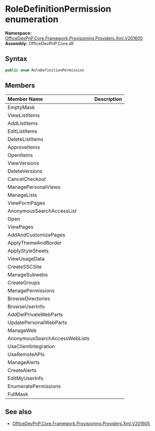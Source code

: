 # RoleDefinitionPermission  enumeration
  

**Namespace:** [OfficeDevPnP.Core.Framework.Provisioning.Providers.Xml.V201605](OfficeDevPnP.Core.Framework.Provisioning.Providers.Xml.V201605.md)  
**Assembly:** OfficeDevPnP.Core.dll  
## Syntax
```C#
public enum RoleDefinitionPermission
```
## Members
|**Member Name**|**Description**|
|:-----|:-----|
| EmptyMask | 
| ViewListItems | 
| AddListItems | 
| EditListItems | 
| DeleteListItems | 
| ApproveItems | 
| OpenItems | 
| ViewVersions | 
| DeleteVersions | 
| CancelCheckout | 
| ManagePersonalViews | 
| ManageLists | 
| ViewFormPages | 
| AnonymousSearchAccessList | 
| Open | 
| ViewPages | 
| AddAndCustomizePages | 
| ApplyThemeAndBorder | 
| ApplyStyleSheets | 
| ViewUsageData | 
| CreateSSCSite | 
| ManageSubwebs | 
| CreateGroups | 
| ManagePermissions | 
| BrowseDirectories | 
| BrowseUserInfo | 
| AddDelPrivateWebParts | 
| UpdatePersonalWebParts | 
| ManageWeb | 
| AnonymousSearchAccessWebLists | 
| UseClientIntegration | 
| UseRemoteAPIs | 
| ManageAlerts | 
| CreateAlerts | 
| EditMyUserInfo | 
| EnumeratePermissions | 
| FullMask | 

## See also
- [OfficeDevPnP.Core.Framework.Provisioning.Providers.Xml.V201605](OfficeDevPnP.Core.Framework.Provisioning.Providers.Xml.V201605.md)
